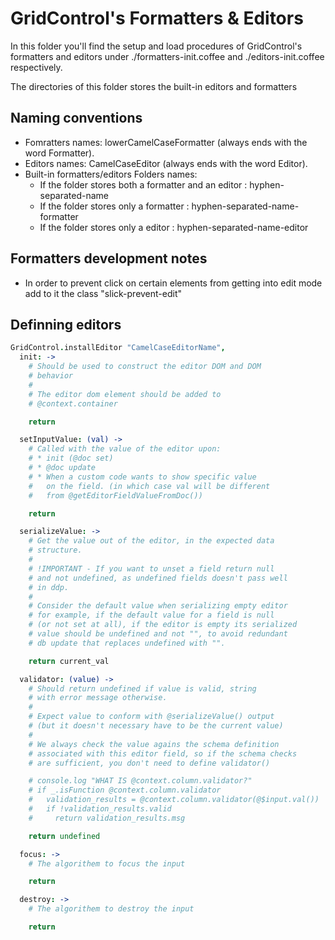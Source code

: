 # GridControl's Formatters & Editors

In this folder you'll find the setup and load procedures of GridControl's
formatters and editors under ./formatters-init.coffee and ./editors-init.coffee
respectively.

The directories of this folder stores the built-in editors and formatters

## Naming conventions

* Fomratters names: lowerCamelCaseFormatter (always ends with the word
  Formatter).
* Editors names: CamelCaseEditor (always ends with the word
  Editor).
* Built-in formatters/editors Folders names:
    * If the folder stores both a formatter and an editor : hyphen-separated-name
    * If the folder stores only a formatter : hyphen-separated-name-formatter
    * If the folder stores only a editor : hyphen-separated-name-editor

## Formatters development notes

* In order to prevent click on certain elements from getting into
edit mode add to it the class "slick-prevent-edit"

## Definning editors

```coffeescript
GridControl.installEditor "CamelCaseEditorName",
  init: ->
    # Should be used to construct the editor DOM and DOM
    # behavior
    #
    # The editor dom element should be added to
    # @context.container

    return

  setInputValue: (val) ->
    # Called with the value of the editor upon:
    # * init (@doc set)
    # * @doc update
    # * When a custom code wants to show specific value
    #   on the field. (in which case val will be different
    #   from @getEditorFieldValueFromDoc())

    return

  serializeValue: ->
    # Get the value out of the editor, in the expected data
    # structure.
    #
    # !IMPORTANT - If you want to unset a field return null
    # and not undefined, as undefined fields doesn't pass well
    # in ddp.
    #
    # Consider the default value when serializing empty editor
    # for example, if the default value for a field is null
    # (or not set at all), if the editor is empty its serialized
    # value should be undefined and not "", to avoid redundant
    # db update that replaces undefined with "".

    return current_val

  validator: (value) ->
    # Should return undefined if value is valid, string
    # with error message otherwise.
    #
    # Expect value to conform with @serializeValue() output
    # (but it doesn't necessary have to be the current value)
    #
    # We always check the value agains the schema definition
    # associated with this editor field, so if the schema checks
    # are sufficient, you don't need to define validator()

    # console.log "WHAT IS @context.column.validator?"
    # if _.isFunction @context.column.validator
    #   validation_results = @context.column.validator(@$input.val())
    #   if !validation_results.valid
    #     return validation_results.msg

    return undefined

  focus: ->
    # The algorithem to focus the input

    return

  destroy: ->
    # The algorithem to destroy the input

    return

```
